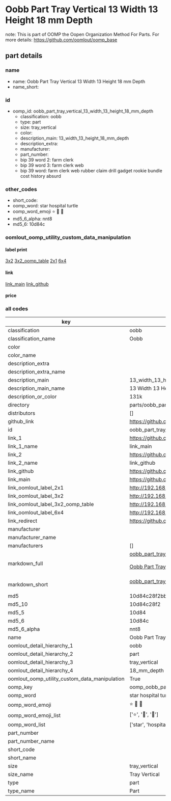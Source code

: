 # Oobb Part Tray Vertical 13 Width 13 Height 18 mm Depth  

note: This is part of OOMP the Oopen Organization Method For Parts. For more details: https://github.com/oomlout/oomp_base

##  part details
  







### name
* name: Oobb Part Tray Vertical 13 Width 13 Height 18 mm Depth
* name_short: 
### id
* oomp_id: oobb_part_tray_vertical_13_width_13_height_18_mm_depth
  * classification: oobb
  * type: part
  * size: tray_vertical
  * color: 
  * description_main: 13_width_13_height_18_mm_depth
  * description_extra: 
  * manufacturer: 
  * part_number: 
  * bip 39 word 2: farm clerk
  * bip 39 word 3: farm clerk web
  * bip 39 word: farm clerk web rubber claim drill gadget rookie bundle cost history absurd

### other_codes
* short_code: 
* oomp_word: star hospital turtle
* oomp_word_emoji :star: :hospital: :turtle:
* md5_6_alpha: nnt8
* md5_6: 10d84c






### oomlout_oomp_utility_custom_data_manipulation
#### label print
[3x2](http://192.168.1.245:1112/?label=oomp%20nnt8)
[3x2_oomp_table](http://192.168.1.108:1112/?label=oomp%20nnt8)
[2x1](http://192.168.1.242:1112/?label=oomp%20nnt8)
[6x4](http://192.168.1.55:1112/?label=oomp%20nnt8)    

#### link

[link_main](https://github.com/oomlout/oomlout_oomp_version_1_messy/tree/main/parts/oobb_part_tray_vertical_13_width_13_height_18_mm_depth) [link_github](https://github.com/oomlout/oomlout_oomp_version_1_messy/tree/main/parts/oobb_part_tray_vertical_13_width_13_height_18_mm_depth)                             

#### price







### all codes 
| key | value |  
| --- | --- |  
| classification | oobb |  
| classification_name | Oobb |  
| color |  |  
| color_name |  |  
| description_extra |  |  
| description_extra_name |  |  
| description_main | 13_width_13_height_18_mm_depth |  
| description_main_name | 13 Width 13 Height 18 mm Depth |  
| description_or_color | 131k |  
| directory | parts/oobb_part_tray_vertical_13_width_13_height_18_mm_depth |  
| distributors | [] |  
| github_link | https://github.com/oomlout/oomlout_oomp_part_src/tree/main/parts/oobb_part_tray_vertical_13_width_13_height_18_mm_depth |  
| id | oobb_part_tray_vertical_13_width_13_height_18_mm_depth |  
| link_1 | https://github.com/oomlout/oomlout_oomp_version_1_messy/tree/main/parts/oobb_part_tray_vertical_13_width_13_height_18_mm_depth |  
| link_1_name | link_main |  
| link_2 | https://github.com/oomlout/oomlout_oomp_version_1_messy/tree/main/parts/oobb_part_tray_vertical_13_width_13_height_18_mm_depth |  
| link_2_name | link_github |  
| link_github | https://github.com/oomlout/oomlout_oomp_version_1_messy/tree/main/parts/oobb_part_tray_vertical_13_width_13_height_18_mm_depth |  
| link_main | https://github.com/oomlout/oomlout_oomp_version_1_messy/tree/main/parts/oobb_part_tray_vertical_13_width_13_height_18_mm_depth |  
| link_oomlout_label_2x1 | http://192.168.1.242:1112/?label=oomp%20nnt8 |  
| link_oomlout_label_3x2 | http://192.168.1.245:1112/?label=oomp%20nnt8 |  
| link_oomlout_label_3x2_oomp_table | http://192.168.1.108:1112/?label=oomp%20nnt8 |  
| link_oomlout_label_6x4 | http://192.168.1.55:1112/?label=oomp%20nnt8 |  
| link_redirect | https://github.com/oomlout/oomlout_oomp_version_1_messy/tree/main/parts/oobb_part_tray_vertical_13_width_13_height_18_mm_depth |  
| manufacturer |  |  
| manufacturer_name |  |  
| manufacturers | [] |  
| markdown_full | [oobb_part_tray_vertical_13_width_13_height_18_mm_depth](none)<br>[](none)<br>[Oobb Part Tray Vertical 13 Width 13 Height 18 Mm Depth](none)<br><br> |  
| markdown_short | [oobb_part_tray_vertical_13_width_13_height_18_mm_depth](none)<br><br> |  
| md5 | 10d84c28f2bbcbd50b94dbcdf18a9a99 |  
| md5_10 | 10d84c28f2 |  
| md5_5 | 10d84 |  
| md5_6 | 10d84c |  
| md5_6_alpha | nnt8 |  
| name | Oobb Part Tray Vertical 13 Width 13 Height 18 mm Depth |  
| oomlout_detail_hierarchy_1 | oobb |  
| oomlout_detail_hierarchy_2 | part |  
| oomlout_detail_hierarchy_3 | tray_vertical |  
| oomlout_detail_hierarchy_4 | 18_mm_depth |  
| oomlout_oomp_utility_custom_data_manipulation | True |  
| oomp_key | oomp_oobb_part_tray_vertical_13_width_13_height_18_mm_depth |  
| oomp_word | star hospital turtle |  
| oomp_word_emoji | :star: :hospital: :turtle: |  
| oomp_word_emoji_list | [':star:', ':hospital:', ':turtle:'] |  
| oomp_word_list | ['star', 'hospital', 'turtle'] |  
| part_number |  |  
| part_number_name |  |  
| short_code |  |  
| short_name |  |  
| size | tray_vertical |  
| size_name | Tray Vertical |  
| type | part |  
| type_name | Part |  

